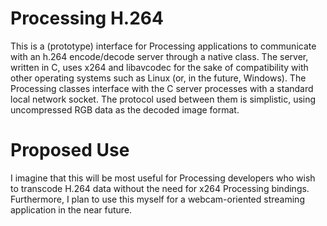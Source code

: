Processing H.264
================

This is a (prototype) interface for Processing applications to communicate with an h.264 encode/decode server through a native class. The server, written in C, uses x264 and libavcodec for the sake of compatibility with other operating systems such as Linux (or, in the future, Windows). The Processing classes interface with the C server processes with a standard local network socket. The protocol used between them is simplistic, using uncompressed RGB data as the decoded image format.

Proposed Use
===========

I imagine that this will be most useful for Processing developers who wish to transcode H.264 data without the need for x264 Processing bindings. Furthermore, I plan to use this myself for a webcam-oriented streaming application in the near future.
